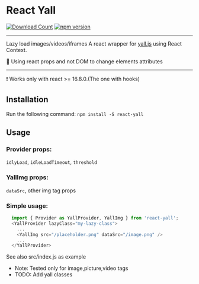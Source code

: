 # React Yall

[![Download Count](http://img.shields.io/npm/dm/react-yall.svg?style=flat-square)](https://npmjs.org/package/react-yall)
[![npm version](https://badge.fury.io/js/react-yall.svg)](https://badge.fury.io/js/react-yall)

-------------
Lazy load images/videos/iframes
A react wrapper for [yall.js](https://github.com/malchata/yall.js) using React Context.

:star2: Using react props and not DOM to change elements attributes


-------------

:exclamation: Works only with react >= 16.8.0.(The one with hooks)

## Installation
Run the following command:
`npm install -S react-yall`

## Usage

### Provider props:
`idlyLoad`, `idleLoadTimeout`, `threshold`

### YallImg props:
  `dataSrc`, other img tag props

### Simple usage:

```js
  import { Provider as YallProvider, YallImg } from 'react-yall';
  <YallProvider lazyClass="my-lazy-class">
    ...
    <YallImg src="/placeholder.png" dataSrc="/image.png" />
    ...
  </YallProvider>
```
See also src/index.js as example


* Note: Tested only for image,picture,video tags
* TODO: Add yall classes
